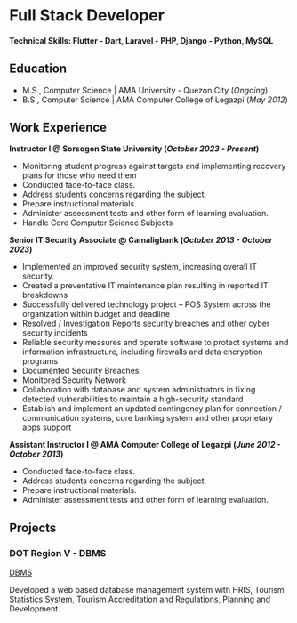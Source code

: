 # Full Stack Developer

#### Technical Skills: Flutter - Dart, Laravel - PHP, Django - Python, MySQL

## Education					       		
- M.S., Computer Science	| AMA University - Quezon City (_Ongoing_)	 			        		
- B.S., Computer Science | AMA Computer College of Legazpi (_May 2012_)

## Work Experience
**Instructor I @ Sorsogon State University (_October 2023 - Present_)**
- Monitoring student progress against targets and implementing recovery plans for 
those who need them
- Conducted face-to-face class. 
- Address students concerns regarding the subject. 
- Prepare instructional materials. 
- Administer assessment tests and other form of learning evaluation.
- Handle Core Computer Science Subjects

**Senior IT Security Associate @ Camaligbank (_October 2013 - October 2023_)**
- Implemented an improved security system, increasing overall IT security.
- Created a preventative IT maintenance plan resulting in reported IT breakdowns 
- Successfully delivered technology project – POS System across the 
organization within budget and deadline
- Resolved / Investigation Reports security breaches and other cyber security 
incidents
- Reliable security measures and operate software to protect systems and 
information infrastructure, including firewalls and data encryption programs
- Documented Security Breaches
- Monitored Security Network
- Collaboration with database and system administrators in fixing detected 
vulnerabilities to maintain a high-security standard
- Establish and implement an updated contingency plan for connection / 
communication systems, core banking system and other proprietary apps support

**Assistant Instructor I @ AMA Computer College of Legazpi (_June 2012 - October 2013_)**
- Conducted face-to-face class. 
- Address students concerns regarding the subject. 
- Prepare instructional materials. 
- Administer assessment tests and other form of learning evaluation.

## Projects
### DOT Region V - DBMS
[DBMS]([https://www.mdpi.com/1424-8220/22/8/3048](https://dotbicol.com/))

Developed a web based database management system with HRIS, Tourism Statistics System, Tourism Accreditation and Regulations, Planning and Development.

